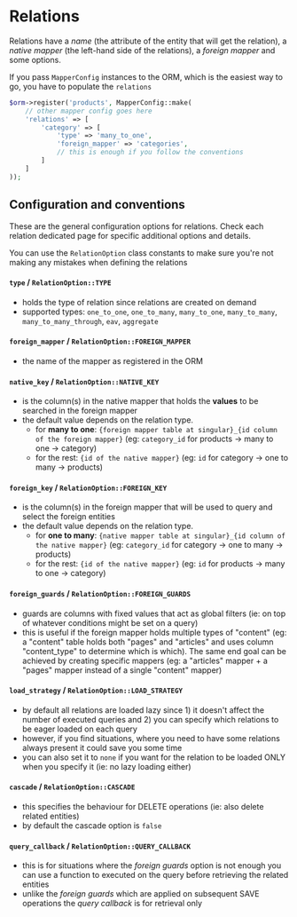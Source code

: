 # Relations

Relations have a _name_ (the attribute of the entity that will get the relation), a _native mapper_ (the left-hand side of the relations), a _foreign mapper_ and some options.

If you pass `MapperConfig` instances to the ORM, which is the easiest way to go, you have to populate the `relations`

```php
$orm->register('products', MapperConfig::make(
    // other mapper config goes here
    'relations' => [
        'category' => [
            'type' => 'many_to_one',
            'foreign_mapper' => 'categories',
            // this is enough if you follow the conventions
        ]       
    ]
));
```

## Configuration and conventions

These are the general configuration options for relations. Check each relation dedicated page for specific additional options and details. 

You can use the `RelationOption` class constants to make sure you're not making any mistakes when defining the relations

#### `type` / `RelationOption::TYPE`

- holds the type of relation since relations are created on demand
- supported types: `one_to_one`, `one_to_many`, `many_to_one`, `many_to_many`, `many_to_many_through`, `eav`, `aggregate`

#### `foreign_mapper` / `RelationOption::FOREIGN_MAPPER`

- the name of the mapper as registered in the ORM

#### `native_key` / `RelationOption::NATIVE_KEY`

- is the column(s) in the native mapper that holds the **values** to be searched in the foreign mapper  
- the default value depends on the relation type. 
    - for **many to one**: `{foreign mapper table at singular}_{id column of the foreign mapper}` (eg: `category_id` for products -> many to one -> category)
    - for the rest: `{id of the native mapper}` (eg: `id` for category -> one to many -> products)

#### `foreign_key` / `RelationOption::FOREIGN_KEY`

- is the column(s) in the foreign mapper that will be used to query and select the foreign entities 
- the default value depends on the relation type. 
    - for **one to many**: `{native mapper table at singular}_{id column of the native mapper}` (eg: `category_id` for category -> one to many -> products)
    - for the rest: `{id of the native mapper}` (eg: `id` for products -> many to one -> category)

#### `foreign_guards` / `RelationOption::FOREIGN_GUARDS`

- guards are columns with fixed values that act as global filters (ie: on top of whatever conditions might be set on a query)
- this is useful if the foreign mapper holds multiple types of "content" (eg: a "content" table holds both "pages" and "articles" and uses column "content_type" to determine which is which). The same end goal can be achieved by creating specific
 mappers (eg: a "articles" mapper + a "pages" mapper instead of a single "content" mapper) 

#### `load_strategy` / `RelationOption::LOAD_STRATEGY`

- by default all relations are loaded lazy since 1) it doesn't affect the number of executed queries and 2) you can specify which relations to be eager loaded on each query
- however, if you find situations, where you need to have some relations always present it could save you some time 
- you can also set it to `none` if you want for the relation to be loaded ONLY when you specify it (ie: no lazy loading either)

#### `cascade` / `RelationOption::CASCADE`

- this specifies the behaviour for DELETE operations (ie: also delete related entities)
- by default the cascade option is `false`

#### `query_callback` / `RelationOption::QUERY_CALLBACK`

- this is for situations where the _foreign guards_ option is not enough you can use a function to executed on the query before retrieving the related entities
- unlike the _foreign guards_ which are applied on subsequent SAVE operations the _query callback_ is for retrieval only

